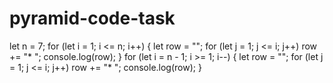 # pyramid-code-task

let n = 7;
for (let i = 1; i <= n; i++) {
  let row = "";
  for (let j = 1; j <= i; j++) row += "* ";
  console.log(row);
}
for (let i = n - 1; i >= 1; i--) {
  let row = "";
  for (let j = 1; j <= i; j++) row += "* ";
  console.log(row);
}
